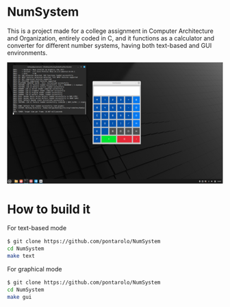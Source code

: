 # NumSystem

This is a project made for a college assignment in Computer Architecture and Organization, entirely coded in C, and it functions as a calculator and converter for different number systems, having both text-based and GUI environments.

![alt text](./assets/example.png "Example")

# How to build it

For text-based mode

```bash
$ git clone https://github.com/pontarolo/NumSystem
cd NumSystem
make text
```

For graphical mode

```bash
$ git clone https://github.com/pontarolo/NumSystem
cd NumSystem
make gui
```